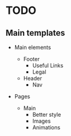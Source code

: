 # TODO

## Main templates
 + Main elements
   + Footer
      + Useful Links
      + Legal
   + Header
      + Nav

 + Pages
   + Main 
      + Better style
      + Images
      + Animations